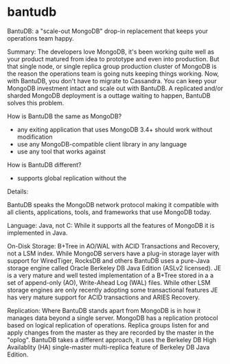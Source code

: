 # bantudb
BantuDB: a "scale-out MongoDB" drop-in replacement that keeps your operations team happy.

Summary:
The developers love MongoDB, it's been working quite well as your product matured from idea to prototype and even into production.  But that single node, or single replica group production cluster of MongoDB is the reason the operations team is going nuts keeping things working.  Now, with BantuDB, you don't have to migrate to Cassandra.  You can keep your MongoDB investment intact and scale out with BantuDB.  A replicated and/or sharded MongoDB deployment is a outtage waiting to happen, BantuDB solves this problem.

How is BantuDB the same as MongoDB?
 - any exiting application that uses MongoDB 3.4+ should work without modification
 - use any MongoDB-compatible client library in any language
 - use any tool that works against 

How is BantuDB different?
 - supports global replication without the 
 
Details:

BantuDB speaks the MongoDB network protocol making it compatible with all clients, applications, tools, and frameworks that use MongoDB today.

Language: Java, not C:
While it supports all the features of MongoDB it is implemented in Java.

On-Disk Storage: B+Tree in AO/WAL with ACID Transactions and Recovery, not a LSM index.
While MongoDB servers have a plug-in storage layer with support for WiredTiger, RocksDB and others BantuDB uses a pure-Java storage engine called Oracle Berkeley DB Java Edition (ASLv2 licensed).  JE is a very mature and well tested implementation of a B+Tree stored in a a set of append-only (AO), Write-Ahead Log (WAL) files.  While other LSM storage engines are only recently adopting some transactional features JE has very mature support for ACID transactions and ARIES Recovery.

Replication: Where BantuDB stands apart from MongoDB is in how it manages data beyond a single server.  MongoDB has a replication protocol based on logical replication of operations.  Replica groups listen for and apply changes from the master as they are recorded by the master in the "oplog".  BantuDB takes a different approach, it uses the Berkeley DB High Availablity (HA) single-master multi-replica feature of Berkeley DB Java Edition.
